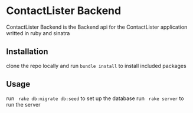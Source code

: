 # ContactLister Backend

ContactLister Backend is the Backend api for the ContactLister application writted in ruby and sinatra

## Installation
clone the repo locally and  run ```bundle install``` to install included packages
## Usage
run ``` rake db:migrate db:seed``` to set up the database
run ``` rake server``` to run the server
